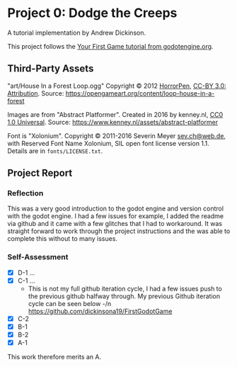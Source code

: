 # Project 0: Dodge the Creeps
A tutorial implementation by Andrew Dickinson.

This project follows the [Your First Game tutorial from
godotengine.org](https://docs.godotengine.org/en/stable/getting_started/first_2d_game/index.html).

## Third-Party Assets

"art/House In a Forest Loop.ogg" Copyright &copy; 2012
[HorrorPen](https://opengameart.org/users/horrorpen), [CC-BY 3.0:
Attribution](http://creativecommons.org/licenses/by/3.0/). Source:
https://opengameart.org/content/loop-house-in-a-forest

Images are from "Abstract Platformer". Created in 2016 by kenney.nl,
[CC0 1.0 Universal](http://creativecommons.org/publicdomain/zero/1.0/). Source:
https://www.kenney.nl/assets/abstract-platformer

Font is "Xolonium". Copyright &copy; 2011-2016 Severin Meyer
<sev.ch@web.de>, with Reserved Font Name Xolonium, SIL open font license
version 1.1. Details are in `fonts/LICENSE.txt`.

## Project Report

### Reflection
This was a very good introduction to the godot engine and version control with the godot engine. I had a few issues for example, I added the readme via github and it
came with a few glitches that I had to workaround. It was straight forward to work through the project instructions and the was able to complete this
without to many issues. 

### Self-Assessment

- [X] D-1 ...
- [X] C-1 ...
    - This is not my full github iteration cycle, I had a few issues push to the previous github halfway through. My previous Github iteration cycle can be seen below
    -/n https://github.com/dickinsona19/FirstGodotGame
- [X] C-2
- [X] B-1 
- [X] B-2
- [X] A-1

This work therefore merits an A.
          
